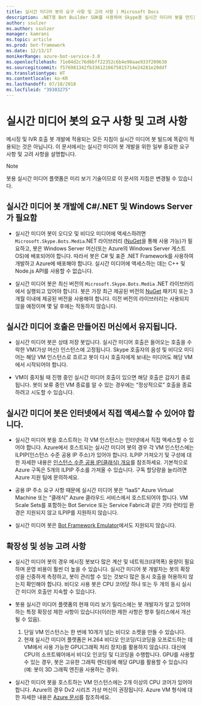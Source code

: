 ```yaml
---
title: 실시간 미디어 봇의 요구 사항 및 고려 사항 | Microsoft Docs
description: .NET용 Bot Builder SDK를 사용하여 Skype용 실시간 미디어 봇을 만드는 작업에 관련된 중요한 요구 사항과 고려 사항을 살펴봅니다.
author: ssulzer
ms.author: ssulzer
manager: kamrani
ms.topic: article
ms.prod: bot-framework
ms.date: 12/13/17
monikerRange: azure-bot-service-3.0
ms.openlocfilehash: 71e04d2c76d6bff22352c6b4e90aae933f209638
ms.sourcegitcommit: f576981342fb3361216675815714e24281e20ddf
ms.translationtype: HT
ms.contentlocale: ko-KR
ms.lasthandoff: 07/18/2018
ms.locfileid: "39303275"
---
```

# <a name="requirements-and-considerations-for-real-time-media-bots"></a>실시간 미디어 봇의 요구 사항 및 고려 사항

메시징 및 IVR 호출 봇 개발에 적용되는 모든 지침이 실시간 미디어 봇 빌드에 똑같이 적용되는 것은 아닙니다. 이 문서에서는 실시간 미디어 봇 개발을 위한 일부 중요한 요구 사항 및 고려 사항을 설명합니다. 

> [!NOTE]
> 봇용 실시간 미디어 플랫폼은 미리 보기 기술이므로 이 문서의 지침은 변경될 수 있습니다.

## <a name="real-time-media-bot-development-requires-cnet-and-windows-server"></a>실시간 미디어 봇 개발에 C#/.NET 및 Windows Server가 필요함

- 실시간 미디어 봇이 오디오 및 비디오 미디어에 액세스하려면 `Microsoft.Skype.Bots.Media`.NET 라이브러리 (<a href="https://www.nuget.org/" target="_blank">NuGet</a>을 통해 사용 가능)가 필요하고, 봇은 Windows Server 머신(또는 Azure의 Windows Server 게스트 OS)에 배포되어야 합니다. 따라서 봇은 C# 및 표준 .NET Framework를 사용하여 개발하고 Azure에 배포해야 합니다. 실시간 미디어에 액세스하는 데는 C++ 및 Node.js API를 사용할 수 없습니다.

- 실시간 미디어 봇은 최신 버전의 `Microsoft.Skype.Bots.Media` .NET 라이브러리에서 실행되고 있어야 합니다. 봇은 가장 최근 제공된 버전의 <a href="https://www.nuget.org/" target="_blank">NuGet</a> 패키지 또는 3개월 이내에 제공된 버전을 사용해야 합니다. 이전 버전의 라이브러리는 사용되지 않을 예정이며 몇 달 후에는 작동하지 않습니다.

## <a name="real-time-media-calls-stay-on-the-machine-where-they-were-created"></a>실시간 미디어 호출은 만들어진 머신에서 유지됩니다.

- 실시간 미디어 봇은 상태 저장 봇입니다. 실시간 미디어 호출은 들어오는 호출을 수락한 VM(가상 머신) 인스턴스에 고정됩니다. Skype 호출자의 음성 및 비디오 미디어는 해당 VM 인스턴스로 흐르고 봇이 다시 호출자에게 보내는 미디어도 해당 VM에서 시작되어야 합니다.

- VM이 중지될 때 진행 중인 실시간 미디어 호출이 있으면 해당 호출은 갑자기 종료됩니다. 봇이 보류 중인 VM 종료를 알 수 있는 경우에는 “정상적으로” 호출을 종료하려고 시도할 수 있습니다.

## <a name="real-time-media-bots-must-be-directly-accessible-on-the-internet"></a>실시간 미디어 봇은 인터넷에서 직접 액세스할 수 있어야 합니다.

- 실시간 미디어 봇을 호스트하는 각 VM 인스턴스는 인터넷에서 직접 액세스할 수 있어야 합니다. Azure에서 호스트되는 실시간 미디어 봇의 경우 각 VM 인스턴스에는 ILPIP(인스턴스 수준 공용 IP 주소)가 있어야 합니다. ILPIP 가져오기 및 구성에 대한 자세한 내용은 <a href="/azure/virtual-network/virtual-networks-instance-level-public-ip" target="_blank">인스턴스 수준 공용 IP(클래식) 개요</a>를 참조하세요. 기본적으로 Azure 구독은 5개의 ILPIP 주소를 가져올 수 있습니다. 구독 할당량을 늘리려면 Azure 지원 팀에 문의하세요.

- 공용 IP 주소 요구 사항 때문에 실시간 미디어 봇은 “IaaS” Azure Virtual Machine 또는 “클래식” Azure 클라우드 서비스에서 호스트되어야 합니다. VM Scale Sets를 포함하는 Bot Service 또는 Service Fabric과 같은 기타 런타임 환경은 지원되지 않고 ILPIP를 지원하지 않습니다.

- 실시간 미디어 봇은 [Bot Framework Emulator](../bot-service-debug-emulator.md)에서도 지원되지 않습니다.

## <a name="scalability-and-performance-considerations"></a>확장성 및 성능 고려 사항

- 실시간 미디어 봇의 경우 메시징 봇보다 많은 계산 및 네트워크(대역폭) 용량이 필요하며 운영 비용이 훨씬 더 높을 수 있습니다. 실시간 미디어 봇 개발자는 봇의 확장성을 신중하게 측정하고, 봇이 관리할 수 있는 것보다 많은 동시 호출을 허용하지 않는지 확인해야 합니다. 비디오 사용 봇은 CPU 코어당 하나 또는 두 개의 동시 실시간 미디어 호출만 지속할 수 있습니다.

- 봇용 실시간 미디어 플랫폼의 현재 미리 보기 릴리스에는 봇 개발자가 알고 있어야 하는 특정 확장성 제한 사항이 있습니다(이러한 제한 사항은 향후 릴리스에서 개선될 수 있음). 
  1. 단일 VM 인스턴스는 한 번에 10개가 넘는 비디오 소켓을 만들 수 있습니다.
  2. 현재 실시간 미디어 플랫폼은 H.264 비디오 인코딩/디코딩을 오프로드하는 데 VM에서 사용 가능한 GPU(그래픽 처리 장치)를 활용하지 않습니다. 대신에 CPU의 소프트웨어에서 비디오 인코딩 및 디코딩을 수행합니다. GPU를 사용할 수 있는 경우, 봇은 고유한 그래픽 렌더링에 해당 GPU를 활용할 수 있습니다(예: 봇이 3D 그래픽 엔진을 사용하는 경우).

- 실시간 미디어 봇을 호스트하는 VM 인스턴스에는 2개 이상의 CPU 코어가 있어야 합니다. Azure의 경우 Dv2 시리즈 가상 머신이 권장됩니다. Azure VM 형식에 대한 자세한 내용은 <a href="/azure/virtual-machines/windows/sizes-general" target="_blank">Azure 문서</a>를 참조하세요. 
